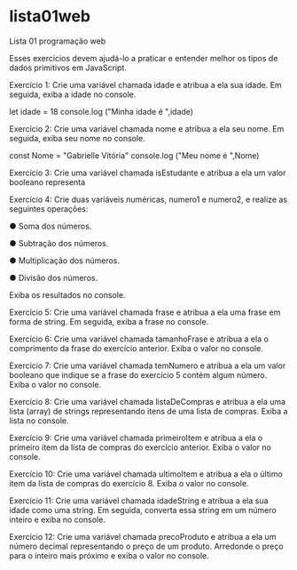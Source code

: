 # lista01web
Lista 01 programação web

Esses exercícios devem ajudá-lo a praticar e entender melhor os tipos de dados
primitivos em JavaScript.

Exercício 1: Crie uma variável chamada idade e atribua a ela sua idade. Em seguida, exiba a
idade no console.

let idade = 18
console.log ("Minha idade é ",idade)


Exercício 2: Crie uma variável chamada nome e atribua a ela seu nome. Em seguida, exiba
seu nome no console.

const Nome = "Gabrielle Vitória"
console.log ("Meu nome é ",Nome)


Exercício 3: Crie uma variável chamada isEstudante e atribua a ela um valor booleano
representa


Exercício 4: Crie duas variáveis numéricas, numero1 e numero2, e realize as seguintes
operações:

● Soma dos números.

● Subtração dos números.

● Multiplicação dos números.

● Divisão dos números.

Exiba os resultados no console.


Exercício 5: Crie uma variável chamada frase e atribua a ela uma frase em forma de string.
Em seguida, exiba a frase no console.


Exercício 6: Crie uma variável chamada tamanhoFrase e atribua a ela o comprimento da
frase do exercício anterior. Exiba o valor no console.


Exercício 7: Crie uma variável chamada temNumero e atribua a ela um valor booleano que
indique se a frase do exercício 5 contém algum número. Exiba o valor no console.


Exercício 8: Crie uma variável chamada listaDeCompras e atribua a ela uma lista (array) de
strings representando itens de uma lista de compras. Exiba a lista no console.


Exercício 9: Crie uma variável chamada primeiroItem e atribua a ela o primeiro item da lista
de compras do exercício anterior. Exiba o valor no console.


Exercício 10: Crie uma variável chamada ultimoItem e atribua a ela o último item da lista de
compras do exercício 8. Exiba o valor no console.


Exercício 11: Crie uma variável chamada idadeString e atribua a ela sua idade como uma
string. Em seguida, converta essa string em um número inteiro e exiba no console.


Exercício 12: Crie uma variável chamada precoProduto e atribua a ela um número decimal
representando o preço de um produto. Arredonde o preço para o inteiro mais próximo e
exiba o valor no console.
